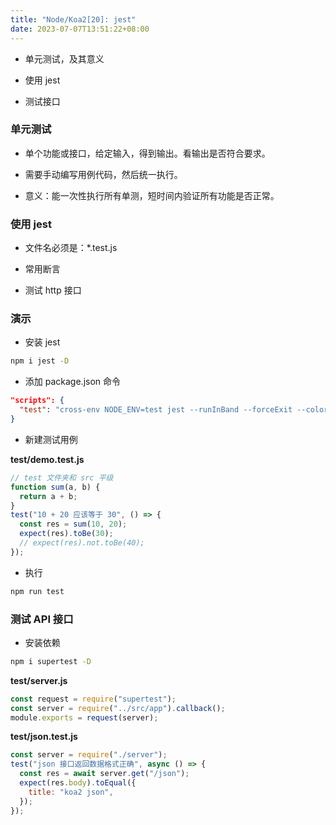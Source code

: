 ```yaml
---
title: "Node/Koa2[20]: jest"
date: 2023-07-07T13:51:22+08:00
---
```


- 单元测试，及其意义

- 使用 jest

- 测试接口

### 单元测试

- 单个功能或接口，给定输入，得到输出。看输出是否符合要求。

- 需要手动编写用例代码，然后统一执行。

- 意义：能一次性执行所有单测，短时间内验证所有功能是否正常。

### 使用 jest

- 文件名必须是：\*.test.js

- 常用断言

- 测试 http 接口

### 演示

- 安装 jest

```sh
npm i jest -D
```

- 添加 package.json 命令

```json
"scripts": {
  "test": "cross-env NODE_ENV=test jest --runInBand --forceExit --colors"
}
```

- 新建测试用例

**test/demo.test.js**

```js
// test 文件夹和 src 平级
function sum(a, b) {
  return a + b;
}
test("10 + 20 应该等于 30", () => {
  const res = sum(10, 20);
  expect(res).toBe(30);
  // expect(res).not.toBe(40);
});
```

- 执行

```sh
npm run test
```

### 测试 API 接口

- 安装依赖

```sh
npm i supertest -D
```

**test/server.js**

```js
const request = require("supertest");
const server = require("../src/app").callback();
module.exports = request(server);
```

**test/json.test.js**

```js
const server = require("./server");
test("json 接口返回数据格式正确", async () => {
  const res = await server.get("/json");
  expect(res.body).toEqual({
    title: "koa2 json",
  });
});
```
